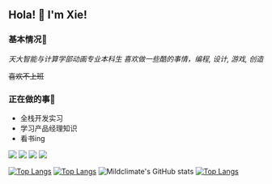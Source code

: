 ## Hola! 👋 I'm Xie!

### 基本情况🍊

<em>
天大智能与计算学部动画专业本科生
喜欢做一些酷的事情，编程, 设计, 游戏, 创造
</em>
<p><s>喜欢不上班</s></p>



### 正在做的事📖
<ul>
<li>全栈开发实习</li>
<li>学习产品经理知识</li>
<li>看书ing</li>
</ul>

![](https://img.shields.io/badge/-Nodejs-43853d?style=flat-square&logo=Node.js&logoColor=white)
![](https://img.shields.io/badge/-JavaScript-e5cd0c?style=flat-square&logo=JavaScript&labelColor=f7df1e&logoColor=000)
![](https://img.shields.io/badge/-Vue.js-29beb0?style=flat-square&logo=vue.js&labelColor=ffffff&color=4FC08D)
![](https://img.shields.io/badge/-React-29beb0?style=flat-square&logo=React&labelColor=ffffff&color=61DAFB)

[![Top Langs](https://github-readme-stats.vercel.app/api/top-langs/?username=Mildclimate)](https://github.com/Mildclimate/github-readme-stats)
[![Top Langs](https://github-readme-stats.vercel.app/api/top-langs/?username=Mildclimate&layout=compact)](https://github.com/Mildclimate/github-readme-stats)
![Mildclimate's GitHub stats](https://github-readme-stats.vercel.app/api?username=Mildclimate&show_icons=true&theme=tokyonight)
[![Top Langs](https://github-readme-stats.vercel.app/api/top-langs/?username=Mildclimate&layout=compact)](https://github.com/Mildclimate/github-readme-stats)
